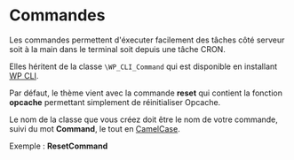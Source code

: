 # Commandes

Les commandes permettent d'éxecuter facilement des tâches côté serveur soit à la main dans le terminal soit depuis une tâche CRON.

Elles héritent de la classe `\WP_CLI_Command` qui est disponible en installant [WP CLI](https://wp-cli.org/fr/).

Par défaut, le thème vient avec la commande **reset** qui contient la fonction **opcache** permettant simplement de réinitialiser Opcache.

Le nom de la classe que vous créez doit être le nom de votre commande, suivi du mot **Command**, le tout en [CamelCase](https://fr.wikipedia.org/wiki/Camel_case).

Exemple : **ResetCommand**
